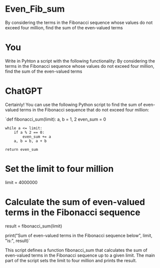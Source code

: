 # Even_Fib_sum
By considering the terms in the Fibonacci sequence whose values do not exceed four million, find the sum of the even-valued terms

# You
Write in Pyhton a script with the following functionality: By considering the terms in the Fibonacci sequence whose values do not exceed four million, find the sum of the even-valued terms

# ChatGPT
Certainly! You can use the following Python script to find the sum of even-valued terms in the Fibonacci sequence that do not exceed four million:

`def fibonacci_sum(limit):
    a, b = 1, 2
    even_sum = 0
    
    while a <= limit:
        if a % 2 == 0:
            even_sum += a
        a, b = b, a + b
    
    return even_sum

# Set the limit to four million
limit = 4000000

# Calculate the sum of even-valued terms in the Fibonacci sequence
result = fibonacci_sum(limit)

print("Sum of even-valued terms in the Fibonacci sequence below", limit, "is:", result)`


This script defines a function fibonacci_sum that calculates the sum of even-valued terms in the Fibonacci sequence up to a given limit. The main part of the script sets the limit to four million and prints the result.
